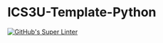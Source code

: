 # ICS3U-Template-Python

[![GitHub's Super Linter](https://github.com/ICS3U-2-2021/ICS3U-Unit2-05-Python/workflows/GitHub's%20Super%20Linter/badge.svg)](https://github.com/ICS3U-2-2021/ICS3U-Unit2-05-Python/actions)